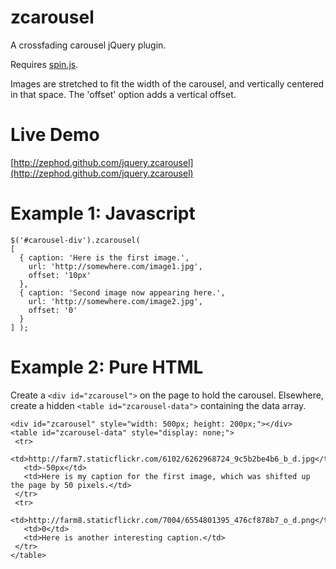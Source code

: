 zcarousel
=========
A crossfading carousel jQuery plugin.

Requires [spin.js](http://fgnass.github.com/spin.js/).

Images are stretched to fit the width of the carousel, and vertically centered in that space. The 'offset' option adds a vertical offset.

Live Demo
=========
[http://zephod.github.com/jquery.zcarousel](http://zephod.github.com/jquery.zcarousel)

Example 1: Javascript
=====================
    $('#carousel-div').zcarousel(
    [
      { caption: 'Here is the first image.',         
        url: 'http://somewhere.com/image1.jpg', 
        offset: '10px' 
      },
      { caption: 'Second image now appearing here.', 
        url: 'http://somewhere.com/image2.jpg', 
        offset: '0'    
      }
    ] );

Example 2: Pure HTML
====================
Create a ``<div id="zcarousel">`` on the page to hold the carousel. Elsewhere, create 
a hidden ``<table id="zcarousel-data">`` containing the data array.

    <div id="zcarousel" style="width: 500px; height: 200px;"></div>
    <table id="zcarousel-data" style="display: none;">
     <tr>
       <td>http://farm7.staticflickr.com/6102/6262968724_9c5b2be4b6_b_d.jpg</td>
       <td>-50px</td>
       <td>Here is my caption for the first image, which was shifted up the page by 50 pixels.</td>
     </tr>
     <tr>
       <td>http://farm8.staticflickr.com/7004/6554801395_476cf878b7_o_d.png</td>
       <td>0</td>
       <td>Here is another interesting caption.</td>
     </tr>
    </table>

